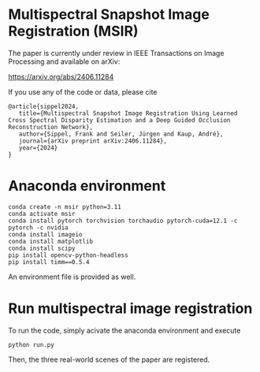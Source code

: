 # Multispectral Snapshot Image Registration (MSIR)

The paper is currently under review in IEEE Transactions on Image Processing and available on arXiv:

https://arxiv.org/abs/2406.11284

If you use any of the code or data, please cite
```
@article{sippel2024,
   title={Multispectral Snapshot Image Registration Using Learned Cross Spectral Disparity Estimation and a Deep Guided Occlusion Reconstruction Network},
   author={Sippel, Frank and Seiler, Jürgen and Kaup, André},
   journal={arXiv preprint arXiv:2406.11284},
   year={2024}
}
```

# Anaconda environment

```
conda create -n msir python=3.11
conda activate msir
conda install pytorch torchvision torchaudio pytorch-cuda=12.1 -c pytorch -c nvidia
conda install imageio
conda install matplotlib
conda install scipy
pip install opencv-python-headless
pip install timm==0.5.4
```

An environment file is provided as well.

# Run multispectral image registration

To run the code, simply acivate the anaconda environment and execute
```
python run.py
```
Then, the three real-world scenes of the paper are registered.
